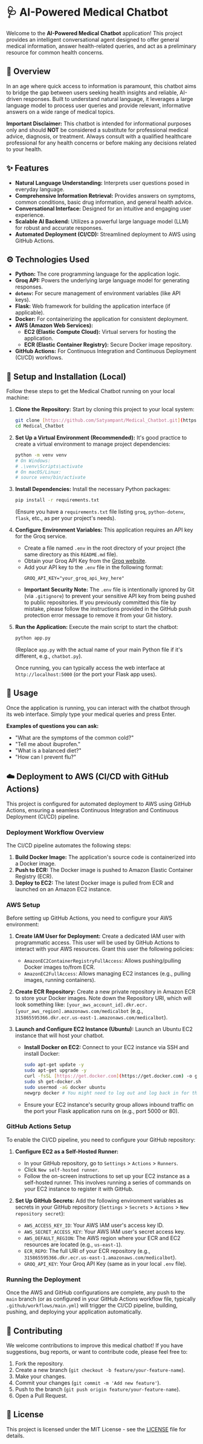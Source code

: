 
# 🩺 AI-Powered Medical Chatbot

Welcome to the **AI-Powered Medical Chatbot** application! This project provides an intelligent conversational agent designed to offer general medical information, answer health-related queries, and act as a preliminary resource for common health concerns.

## 🌟 Overview

In an age where quick access to information is paramount, this chatbot aims to bridge the gap between users seeking health insights and reliable, AI-driven responses. Built to understand natural language, it leverages a large language model to process user queries and provide relevant, informative answers on a wide range of medical topics.

**Important Disclaimer:** This chatbot is intended for informational purposes only and should **NOT** be considered a substitute for professional medical advice, diagnosis, or treatment. Always consult with a qualified healthcare professional for any health concerns or before making any decisions related to your health.

## ✨ Features

* **Natural Language Understanding:** Interprets user questions posed in everyday language.
* **Comprehensive Information Retrieval:** Provides answers on symptoms, common conditions, basic drug information, and general health advice.
* **Conversational Interface:** Designed for an intuitive and engaging user experience.
* **Scalable AI Backend:** Utilizes a powerful large language model (LLM) for robust and accurate responses.
* **Automated Deployment (CI/CD):** Streamlined deployment to AWS using GitHub Actions.

## ⚙️ Technologies Used

* **Python:** The core programming language for the application logic.
* **Groq API:** Powers the underlying large language model for generating responses.
* **`dotenv`:** For secure management of environment variables (like API keys).
* **Flask:** Web framework for building the application interface (if applicable).
* **Docker:** For containerizing the application for consistent deployment.
* **AWS (Amazon Web Services):**
    * **EC2 (Elastic Compute Cloud):** Virtual servers for hosting the application.
    * **ECR (Elastic Container Registry):** Secure Docker image repository.
* **GitHub Actions:** For Continuous Integration and Continuous Deployment (CI/CD) workflows.

## 🚀 Setup and Installation (Local)

Follow these steps to get the Medical Chatbot running on your local machine:

1.  **Clone the Repository:**
    Start by cloning this project to your local system:
    ```bash
    git clone [https://github.com/Satyampant/Medical_Chatbot.git](https://github.com/Satyampant/Medical_Chatbot.git)
    cd Medical_Chatbot
    ```

2.  **Set Up a Virtual Environment (Recommended):**
    It's good practice to create a virtual environment to manage project dependencies:
    ```bash
    python -m venv venv
    # On Windows:
    # .\venv\Scripts\activate
    # On macOS/Linux:
    # source venv/bin/activate
    ```

3.  **Install Dependencies:**
    Install the necessary Python packages:
    ```bash
    pip install -r requirements.txt
    ```
    (Ensure you have a `requirements.txt` file listing `groq`, `python-dotenv`, `flask`, etc., as per your project's needs).

4.  **Configure Environment Variables:**
    This application requires an API key for the Groq service.
    * Create a file named `.env` in the root directory of your project (the same directory as this `README.md` file).
    * Obtain your Groq API Key from the [Groq website](https://console.groq.com/keys).
    * Add your API key to the `.env` file in the following format:
        ```
        GROQ_API_KEY="your_groq_api_key_here"
        ```
    * **Important Security Note:** The `.env` file is intentionally ignored by Git (via `.gitignore`) to prevent your sensitive API key from being pushed to public repositories. If you previously committed this file by mistake, please follow the instructions provided in the GitHub push protection error message to remove it from your Git history.

5.  **Run the Application:**
    Execute the main script to start the chatbot:
    ```bash
    python app.py
    ```
    (Replace `app.py` with the actual name of your main Python file if it's different, e.g., `chatbot.py`).

    Once running, you can typically access the web interface at `http://localhost:5000` (or the port your Flask app uses).

## 💬 Usage

Once the application is running, you can interact with the chatbot through its web interface. Simply type your medical queries and press Enter.

**Examples of questions you can ask:**

* "What are the symptoms of the common cold?"
* "Tell me about ibuprofen."
* "What is a balanced diet?"
* "How can I prevent flu?"

## ☁️ Deployment to AWS (CI/CD with GitHub Actions)

This project is configured for automated deployment to AWS using GitHub Actions, ensuring a seamless Continuous Integration and Continuous Deployment (CI/CD) pipeline.

### Deployment Workflow Overview

The CI/CD pipeline automates the following steps:
1.  **Build Docker Image:** The application's source code is containerized into a Docker image.
2.  **Push to ECR:** The Docker image is pushed to Amazon Elastic Container Registry (ECR).
3.  **Deploy to EC2:** The latest Docker image is pulled from ECR and launched on an Amazon EC2 instance.

### AWS Setup

Before setting up GitHub Actions, you need to configure your AWS environment:

1.  **Create IAM User for Deployment:**
    Create a dedicated IAM user with programmatic access. This user will be used by GitHub Actions to interact with your AWS resources. Grant this user the following policies:
    * `AmazonEC2ContainerRegistryFullAccess`: Allows pushing/pulling Docker images to/from ECR.
    * `AmazonEC2FullAccess`: Allows managing EC2 instances (e.g., pulling images, running containers).

2.  **Create ECR Repository:**
    Create a new private repository in Amazon ECR to store your Docker images. Note down the Repository URI, which will look something like:
    `[your_aws_account_id].dkr.ecr.[your_aws_region].amazonaws.com/medicalbot`
    (e.g., `315865595366.dkr.ecr.us-east-1.amazonaws.com/medicalbot`).

3.  **Launch and Configure EC2 Instance (Ubuntu):**
    Launch an Ubuntu EC2 instance that will host your chatbot.
    * **Install Docker on EC2:** Connect to your EC2 instance via SSH and install Docker:
        ```bash
        sudo apt-get update -y
        sudo apt-get upgrade -y
        curl -fsSL [https://get.docker.com](https://get.docker.com) -o get-docker.sh
        sudo sh get-docker.sh
        sudo usermod -aG docker ubuntu
        newgrp docker # You might need to log out and log back in for this to take effect
        ```
    * Ensure your EC2 instance's security group allows inbound traffic on the port your Flask application runs on (e.g., port 5000 or 80).

### GitHub Actions Setup

To enable the CI/CD pipeline, you need to configure your GitHub repository:

1.  **Configure EC2 as a Self-Hosted Runner:**
    * In your GitHub repository, go to `Settings` > `Actions` > `Runners`.
    * Click `New self-hosted runner`.
    * Follow the on-screen instructions to set up your EC2 instance as a self-hosted runner. This involves running a series of commands on your EC2 instance to register it with GitHub.

2.  **Set Up GitHub Secrets:**
    Add the following environment variables as secrets in your GitHub repository (`Settings` > `Secrets` > `Actions` > `New repository secret`):
    * `AWS_ACCESS_KEY_ID`: Your AWS IAM user's access key ID.
    * `AWS_SECRET_ACCESS_KEY`: Your AWS IAM user's secret access key.
    * `AWS_DEFAULT_REGION`: The AWS region where your ECR and EC2 resources are located (e.g., `us-east-1`).
    * `ECR_REPO`: The full URI of your ECR repository (e.g., `315865595366.dkr.ecr.us-east-1.amazonaws.com/medicalbot`).
    * `GROQ_API_KEY`: Your Groq API Key (same as in your local `.env` file).

### Running the Deployment

Once the AWS and GitHub configurations are complete, any push to the `main` branch (or as configured in your GitHub Actions workflow file, typically `.github/workflows/main.yml`) will trigger the CI/CD pipeline, building, pushing, and deploying your application automatically.

## 🤝 Contributing

We welcome contributions to improve this medical chatbot! If you have suggestions, bug reports, or want to contribute code, please feel free to:

1.  Fork the repository.
2.  Create a new branch (`git checkout -b feature/your-feature-name`).
3.  Make your changes.
4.  Commit your changes (`git commit -m 'Add new feature'`).
5.  Push to the branch (`git push origin feature/your-feature-name`).
6.  Open a Pull Request.

## 📄 License

This project is licensed under the MIT License - see the [LICENSE](https://www.google.com/search?q=LICENSE) file for details.
````